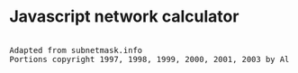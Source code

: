 # Javascript network calculator
<pre>

Adapted from subnetmask.info
Portions copyright 1997, 1998, 1999, 2000, 2001, 2003 by Al Vonkeman
